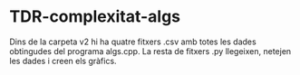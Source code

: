# TDR-complexitat-algs

Dins de la carpeta v2 hi ha quatre fitxers .csv amb totes les dades obtingudes del programa algs.cpp. La resta de fitxers .py llegeixen, netejen les dades i creen els gràfics.
